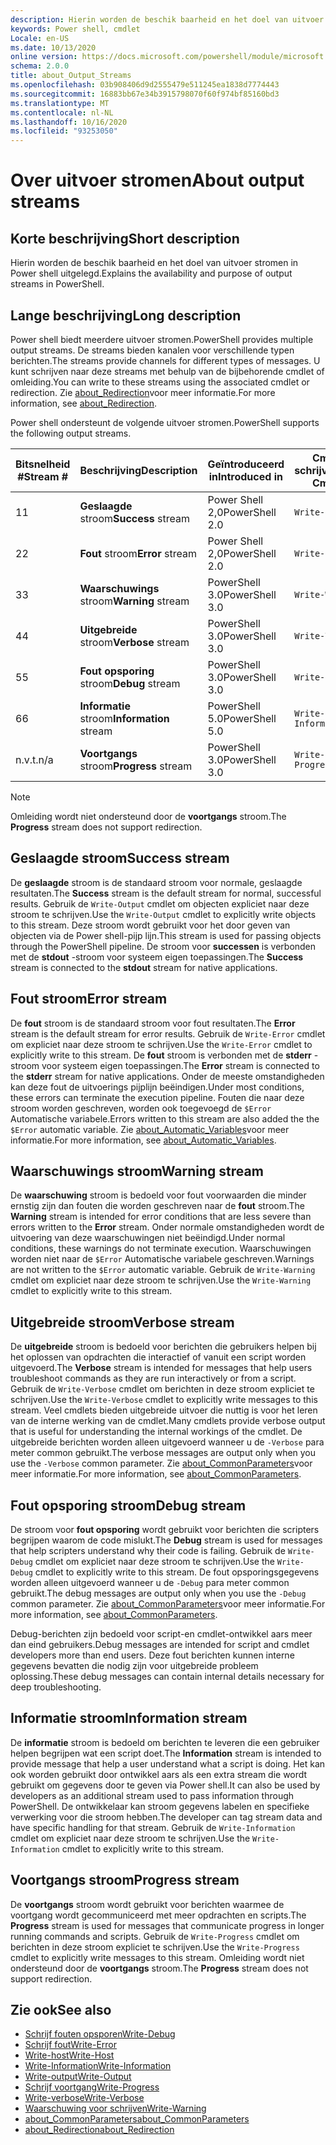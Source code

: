```yaml
---
description: Hierin worden de beschik baarheid en het doel van uitvoer stromen in Power shell uitgelegd.
keywords: Power shell, cmdlet
Locale: en-US
ms.date: 10/13/2020
online version: https://docs.microsoft.com/powershell/module/microsoft.powershell.core/about/about_output_streams?view=powershell-7.1&WT.mc_id=ps-gethelp
schema: 2.0.0
title: about_Output_Streams
ms.openlocfilehash: 03b908406d9d2555479e511245ea1838d7774443
ms.sourcegitcommit: 16883bb67e34b3915798070f60f974bf85160bd3
ms.translationtype: MT
ms.contentlocale: nl-NL
ms.lasthandoff: 10/16/2020
ms.locfileid: "93253050"
---
```

# <a name="about-output-streams"></a><span data-ttu-id="81463-104">Over uitvoer stromen</span><span class="sxs-lookup"><span data-stu-id="81463-104">About output streams</span></span>

## <a name="short-description"></a><span data-ttu-id="81463-105">Korte beschrijving</span><span class="sxs-lookup"><span data-stu-id="81463-105">Short description</span></span>
<span data-ttu-id="81463-106">Hierin worden de beschik baarheid en het doel van uitvoer stromen in Power shell uitgelegd.</span><span class="sxs-lookup"><span data-stu-id="81463-106">Explains the availability and purpose of output streams in PowerShell.</span></span>

## <a name="long-description"></a><span data-ttu-id="81463-107">Lange beschrijving</span><span class="sxs-lookup"><span data-stu-id="81463-107">Long description</span></span>

<span data-ttu-id="81463-108">Power shell biedt meerdere uitvoer stromen.</span><span class="sxs-lookup"><span data-stu-id="81463-108">PowerShell provides multiple output streams.</span></span> <span data-ttu-id="81463-109">De streams bieden kanalen voor verschillende typen berichten.</span><span class="sxs-lookup"><span data-stu-id="81463-109">The streams provide channels for different types of messages.</span></span> <span data-ttu-id="81463-110">U kunt schrijven naar deze streams met behulp van de bijbehorende cmdlet of omleiding.</span><span class="sxs-lookup"><span data-stu-id="81463-110">You can write to these streams using the associated cmdlet or redirection.</span></span> <span data-ttu-id="81463-111">Zie [about_Redirection](about_Redirection.md)voor meer informatie.</span><span class="sxs-lookup"><span data-stu-id="81463-111">For more information, see [about_Redirection](about_Redirection.md).</span></span>

<span data-ttu-id="81463-112">Power shell ondersteunt de volgende uitvoer stromen.</span><span class="sxs-lookup"><span data-stu-id="81463-112">PowerShell supports the following output streams.</span></span>

| <span data-ttu-id="81463-113">Bitsnelheid #</span><span class="sxs-lookup"><span data-stu-id="81463-113">Stream #</span></span> |      <span data-ttu-id="81463-114">Beschrijving</span><span class="sxs-lookup"><span data-stu-id="81463-114">Description</span></span>       | <span data-ttu-id="81463-115">Geïntroduceerd in</span><span class="sxs-lookup"><span data-stu-id="81463-115">Introduced in</span></span>  |    <span data-ttu-id="81463-116">Cmdlet schrijven</span><span class="sxs-lookup"><span data-stu-id="81463-116">Write Cmdlet</span></span>     |
| -------- | ---------------------- | -------------- | ------------------- |
| <span data-ttu-id="81463-117">1</span><span class="sxs-lookup"><span data-stu-id="81463-117">1</span></span>        | <span data-ttu-id="81463-118">**Geslaagde** stroom</span><span class="sxs-lookup"><span data-stu-id="81463-118">**Success** stream</span></span>     | <span data-ttu-id="81463-119">Power Shell 2,0</span><span class="sxs-lookup"><span data-stu-id="81463-119">PowerShell 2.0</span></span> | `Write-Output`      |
| <span data-ttu-id="81463-120">2</span><span class="sxs-lookup"><span data-stu-id="81463-120">2</span></span>        | <span data-ttu-id="81463-121">**Fout** stroom</span><span class="sxs-lookup"><span data-stu-id="81463-121">**Error** stream</span></span>       | <span data-ttu-id="81463-122">Power Shell 2,0</span><span class="sxs-lookup"><span data-stu-id="81463-122">PowerShell 2.0</span></span> | `Write-Error`       |
| <span data-ttu-id="81463-123">3</span><span class="sxs-lookup"><span data-stu-id="81463-123">3</span></span>        | <span data-ttu-id="81463-124">**Waarschuwings** stroom</span><span class="sxs-lookup"><span data-stu-id="81463-124">**Warning** stream</span></span>     | <span data-ttu-id="81463-125">PowerShell 3.0</span><span class="sxs-lookup"><span data-stu-id="81463-125">PowerShell 3.0</span></span> | `Write-Warning`     |
| <span data-ttu-id="81463-126">4</span><span class="sxs-lookup"><span data-stu-id="81463-126">4</span></span>        | <span data-ttu-id="81463-127">**Uitgebreide** stroom</span><span class="sxs-lookup"><span data-stu-id="81463-127">**Verbose** stream</span></span>     | <span data-ttu-id="81463-128">PowerShell 3.0</span><span class="sxs-lookup"><span data-stu-id="81463-128">PowerShell 3.0</span></span> | `Write-Verbose`     |
| <span data-ttu-id="81463-129">5</span><span class="sxs-lookup"><span data-stu-id="81463-129">5</span></span>        | <span data-ttu-id="81463-130">**Fout opsporing** stroom</span><span class="sxs-lookup"><span data-stu-id="81463-130">**Debug** stream</span></span>       | <span data-ttu-id="81463-131">PowerShell 3.0</span><span class="sxs-lookup"><span data-stu-id="81463-131">PowerShell 3.0</span></span> | `Write-Debug`       |
| <span data-ttu-id="81463-132">6</span><span class="sxs-lookup"><span data-stu-id="81463-132">6</span></span>        | <span data-ttu-id="81463-133">**Informatie** stroom</span><span class="sxs-lookup"><span data-stu-id="81463-133">**Information** stream</span></span> | <span data-ttu-id="81463-134">PowerShell 5.0</span><span class="sxs-lookup"><span data-stu-id="81463-134">PowerShell 5.0</span></span> | `Write-Information` |
| <span data-ttu-id="81463-135">n.v.t.</span><span class="sxs-lookup"><span data-stu-id="81463-135">n/a</span></span>      | <span data-ttu-id="81463-136">**Voortgangs** stroom</span><span class="sxs-lookup"><span data-stu-id="81463-136">**Progress** stream</span></span>    | <span data-ttu-id="81463-137">PowerShell 3.0</span><span class="sxs-lookup"><span data-stu-id="81463-137">PowerShell 3.0</span></span> | `Write-Progress`    |

> [!NOTE]
> <span data-ttu-id="81463-138">Omleiding wordt niet ondersteund door de **voortgangs** stroom.</span><span class="sxs-lookup"><span data-stu-id="81463-138">The **Progress** stream does not support redirection.</span></span>

## <a name="success-stream"></a><span data-ttu-id="81463-139">Geslaagde stroom</span><span class="sxs-lookup"><span data-stu-id="81463-139">Success stream</span></span>

<span data-ttu-id="81463-140">De **geslaagde** stroom is de standaard stroom voor normale, geslaagde resultaten.</span><span class="sxs-lookup"><span data-stu-id="81463-140">The **Success** stream is the default stream for normal, successful results.</span></span>
<span data-ttu-id="81463-141">Gebruik de `Write-Output` cmdlet om objecten expliciet naar deze stroom te schrijven.</span><span class="sxs-lookup"><span data-stu-id="81463-141">Use the `Write-Output` cmdlet to explicitly write objects to this stream.</span></span> <span data-ttu-id="81463-142">Deze stroom wordt gebruikt voor het door geven van objecten via de Power shell-pijp lijn.</span><span class="sxs-lookup"><span data-stu-id="81463-142">This stream is used for passing objects through the PowerShell pipeline.</span></span> <span data-ttu-id="81463-143">De stroom voor **successen** is verbonden met de **stdout** -stroom voor systeem eigen toepassingen.</span><span class="sxs-lookup"><span data-stu-id="81463-143">The **Success** stream is connected to the **stdout** stream for native applications.</span></span>

## <a name="error-stream"></a><span data-ttu-id="81463-144">Fout stroom</span><span class="sxs-lookup"><span data-stu-id="81463-144">Error stream</span></span>

<span data-ttu-id="81463-145">De **fout** stroom is de standaard stroom voor fout resultaten.</span><span class="sxs-lookup"><span data-stu-id="81463-145">The **Error** stream is the default stream for error results.</span></span> <span data-ttu-id="81463-146">Gebruik de `Write-Error` cmdlet om expliciet naar deze stroom te schrijven.</span><span class="sxs-lookup"><span data-stu-id="81463-146">Use the `Write-Error` cmdlet to explicitly write to this stream.</span></span> <span data-ttu-id="81463-147">De **fout** stroom is verbonden met de **stderr** -stroom voor systeem eigen toepassingen.</span><span class="sxs-lookup"><span data-stu-id="81463-147">The **Error** stream is connected to the **stderr** stream for native applications.</span></span> <span data-ttu-id="81463-148">Onder de meeste omstandigheden kan deze fout de uitvoerings pijplijn beëindigen.</span><span class="sxs-lookup"><span data-stu-id="81463-148">Under most conditions, these errors can terminate the execution pipeline.</span></span> <span data-ttu-id="81463-149">Fouten die naar deze stroom worden geschreven, worden ook toegevoegd de `$Error` Automatische variabele.</span><span class="sxs-lookup"><span data-stu-id="81463-149">Errors written to this stream are also added the the `$Error` automatic variable.</span></span> <span data-ttu-id="81463-150">Zie [about_Automatic_Variables](about_Automatic_Variables.md)voor meer informatie.</span><span class="sxs-lookup"><span data-stu-id="81463-150">For more information, see [about_Automatic_Variables](about_Automatic_Variables.md).</span></span>

## <a name="warning-stream"></a><span data-ttu-id="81463-151">Waarschuwings stroom</span><span class="sxs-lookup"><span data-stu-id="81463-151">Warning stream</span></span>

<span data-ttu-id="81463-152">De **waarschuwing** stroom is bedoeld voor fout voorwaarden die minder ernstig zijn dan fouten die worden geschreven naar de **fout** stroom.</span><span class="sxs-lookup"><span data-stu-id="81463-152">The **Warning** stream is intended for error conditions that are less severe than errors written to the **Error** stream.</span></span> <span data-ttu-id="81463-153">Onder normale omstandigheden wordt de uitvoering van deze waarschuwingen niet beëindigd.</span><span class="sxs-lookup"><span data-stu-id="81463-153">Under normal conditions, these warnings do not terminate execution.</span></span> <span data-ttu-id="81463-154">Waarschuwingen worden niet naar de `$Error` Automatische variabele geschreven.</span><span class="sxs-lookup"><span data-stu-id="81463-154">Warnings are not written to the `$Error` automatic variable.</span></span> <span data-ttu-id="81463-155">Gebruik de `Write-Warning` cmdlet om expliciet naar deze stroom te schrijven.</span><span class="sxs-lookup"><span data-stu-id="81463-155">Use the `Write-Warning` cmdlet to explicitly write to this stream.</span></span>

## <a name="verbose-stream"></a><span data-ttu-id="81463-156">Uitgebreide stroom</span><span class="sxs-lookup"><span data-stu-id="81463-156">Verbose stream</span></span>

<span data-ttu-id="81463-157">De **uitgebreide** stroom is bedoeld voor berichten die gebruikers helpen bij het oplossen van opdrachten die interactief of vanuit een script worden uitgevoerd.</span><span class="sxs-lookup"><span data-stu-id="81463-157">The **Verbose** stream is intended for messages that help users troubleshoot commands as they are run interactively or from a script.</span></span> <span data-ttu-id="81463-158">Gebruik de `Write-Verbose` cmdlet om berichten in deze stroom expliciet te schrijven.</span><span class="sxs-lookup"><span data-stu-id="81463-158">Use the `Write-Verbose` cmdlet to explicitly write messages to this stream.</span></span> <span data-ttu-id="81463-159">Veel cmdlets bieden uitgebreide uitvoer die nuttig is voor het leren van de interne werking van de cmdlet.</span><span class="sxs-lookup"><span data-stu-id="81463-159">Many cmdlets provide verbose output that is useful for understanding the internal workings of the cmdlet.</span></span> <span data-ttu-id="81463-160">De uitgebreide berichten worden alleen uitgevoerd wanneer u de `-Verbose` para meter common gebruikt.</span><span class="sxs-lookup"><span data-stu-id="81463-160">The verbose messages are output only when you use the `-Verbose` common parameter.</span></span> <span data-ttu-id="81463-161">Zie [about_CommonParameters](about_CommonParameters.md)voor meer informatie.</span><span class="sxs-lookup"><span data-stu-id="81463-161">For more information, see [about_CommonParameters](about_CommonParameters.md).</span></span>

## <a name="debug-stream"></a><span data-ttu-id="81463-162">Fout opsporing stroom</span><span class="sxs-lookup"><span data-stu-id="81463-162">Debug stream</span></span>

<span data-ttu-id="81463-163">De stroom voor **fout opsporing** wordt gebruikt voor berichten die scripters begrijpen waarom de code mislukt.</span><span class="sxs-lookup"><span data-stu-id="81463-163">The **Debug** stream is used for messages that help scripters understand why their code is failing.</span></span> <span data-ttu-id="81463-164">Gebruik de `Write-Debug` cmdlet om expliciet naar deze stroom te schrijven.</span><span class="sxs-lookup"><span data-stu-id="81463-164">Use the `Write-Debug` cmdlet to explicitly write to this stream.</span></span> <span data-ttu-id="81463-165">De fout opsporingsgegevens worden alleen uitgevoerd wanneer u de `-Debug` para meter common gebruikt.</span><span class="sxs-lookup"><span data-stu-id="81463-165">The debug messages are output only when you use the `-Debug` common parameter.</span></span> <span data-ttu-id="81463-166">Zie [about_CommonParameters](about_CommonParameters.md)voor meer informatie.</span><span class="sxs-lookup"><span data-stu-id="81463-166">For more information, see [about_CommonParameters](about_CommonParameters.md).</span></span>

<span data-ttu-id="81463-167">Debug-berichten zijn bedoeld voor script-en cmdlet-ontwikkel aars meer dan eind gebruikers.</span><span class="sxs-lookup"><span data-stu-id="81463-167">Debug messages are intended for script and cmdlet developers more than end users.</span></span> <span data-ttu-id="81463-168">Deze fout berichten kunnen interne gegevens bevatten die nodig zijn voor uitgebreide probleem oplossing.</span><span class="sxs-lookup"><span data-stu-id="81463-168">These debug messages can contain internal details necessary for deep troubleshooting.</span></span>

## <a name="information-stream"></a><span data-ttu-id="81463-169">Informatie stroom</span><span class="sxs-lookup"><span data-stu-id="81463-169">Information stream</span></span>

<span data-ttu-id="81463-170">De **informatie** stroom is bedoeld om berichten te leveren die een gebruiker helpen begrijpen wat een script doet.</span><span class="sxs-lookup"><span data-stu-id="81463-170">The **Information** stream is intended to provide message that help a user understand what a script is doing.</span></span> <span data-ttu-id="81463-171">Het kan ook worden gebruikt door ontwikkel aars als een extra stream die wordt gebruikt om gegevens door te geven via Power shell.</span><span class="sxs-lookup"><span data-stu-id="81463-171">It can also be used by developers as an additional stream used to pass information through PowerShell.</span></span> <span data-ttu-id="81463-172">De ontwikkelaar kan stroom gegevens labelen en specifieke verwerking voor die stroom hebben.</span><span class="sxs-lookup"><span data-stu-id="81463-172">The developer can tag stream data and have specific handling for that stream.</span></span> <span data-ttu-id="81463-173">Gebruik de `Write-Information` cmdlet om expliciet naar deze stroom te schrijven.</span><span class="sxs-lookup"><span data-stu-id="81463-173">Use the `Write-Information` cmdlet to explicitly write to this stream.</span></span>

## <a name="progress-stream"></a><span data-ttu-id="81463-174">Voortgangs stroom</span><span class="sxs-lookup"><span data-stu-id="81463-174">Progress stream</span></span>

<span data-ttu-id="81463-175">De **voortgangs** stroom wordt gebruikt voor berichten waarmee de voortgang wordt gecommuniceerd met meer opdrachten en scripts.</span><span class="sxs-lookup"><span data-stu-id="81463-175">The **Progress** stream is used for messages that communicate progress in longer running commands and scripts.</span></span> <span data-ttu-id="81463-176">Gebruik de `Write-Progress` cmdlet om berichten in deze stroom expliciet te schrijven.</span><span class="sxs-lookup"><span data-stu-id="81463-176">Use the `Write-Progress` cmdlet to explicitly write messages to this stream.</span></span> <span data-ttu-id="81463-177">Omleiding wordt niet ondersteund door de **voortgangs** stroom.</span><span class="sxs-lookup"><span data-stu-id="81463-177">The **Progress** stream does not support redirection.</span></span>

## <a name="see-also"></a><span data-ttu-id="81463-178">Zie ook</span><span class="sxs-lookup"><span data-stu-id="81463-178">See also</span></span>

- [<span data-ttu-id="81463-179">Schrijf fouten opsporen</span><span class="sxs-lookup"><span data-stu-id="81463-179">Write-Debug</span></span>](xref:Microsoft.PowerShell.Utility.Write-Debug)
- [<span data-ttu-id="81463-180">Schrijf fout</span><span class="sxs-lookup"><span data-stu-id="81463-180">Write-Error</span></span>](xref:Microsoft.PowerShell.Utility.Write-Error)
- [<span data-ttu-id="81463-181">Write-host</span><span class="sxs-lookup"><span data-stu-id="81463-181">Write-Host</span></span>](xref:Microsoft.PowerShell.Utility.Write-Host)
- [<span data-ttu-id="81463-182">Write-Information</span><span class="sxs-lookup"><span data-stu-id="81463-182">Write-Information</span></span>](xref:Microsoft.PowerShell.Utility.Write-Information)
- [<span data-ttu-id="81463-183">Write-output</span><span class="sxs-lookup"><span data-stu-id="81463-183">Write-Output</span></span>](xref:Microsoft.PowerShell.Utility.Write-Output)
- [<span data-ttu-id="81463-184">Schrijf voortgang</span><span class="sxs-lookup"><span data-stu-id="81463-184">Write-Progress</span></span>](xref:Microsoft.PowerShell.Utility.Write-Progress)
- [<span data-ttu-id="81463-185">Write-verbose</span><span class="sxs-lookup"><span data-stu-id="81463-185">Write-Verbose</span></span>](xref:Microsoft.PowerShell.Utility.Write-Verbose)
- [<span data-ttu-id="81463-186">Waarschuwing voor schrijven</span><span class="sxs-lookup"><span data-stu-id="81463-186">Write-Warning</span></span>](xref:Microsoft.PowerShell.Utility.Write-Warning)
- [<span data-ttu-id="81463-187">about_CommonParameters</span><span class="sxs-lookup"><span data-stu-id="81463-187">about_CommonParameters</span></span>](about_CommonParameters.md)
- [<span data-ttu-id="81463-188">about_Redirection</span><span class="sxs-lookup"><span data-stu-id="81463-188">about_Redirection</span></span>](about_Redirection.md)
